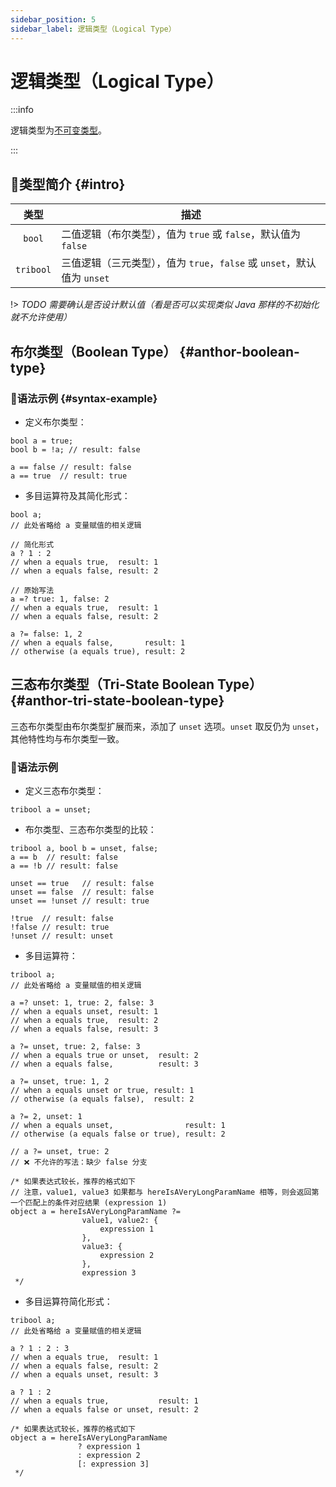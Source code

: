 ```yaml
---
sidebar_position: 5
sidebar_label: 逻辑类型​（Logical Type）
---
```


# 逻辑类型​（Logical Type）

:::info

逻辑类型为[不可变类型](./#immutable-data-type)。

:::

## 🐳类型简介 {#intro}

|   类型    | 描述                                                        |
| :-------: | ----------------------------------------------------------- |
|  `bool`   | 二值逻辑（布尔类型），值为 `true` 或 `false`，默认值为 `false`          |
| `tribool` | ​三值逻辑（三元类型），值为 `true`，`false` 或 `unset`，默认值为 `unset` |

!> *TODO 需要确认是否设计默认值（看是否可以实现类似 Java 那样的不初始化就不允许使用）*

## 布尔类型（Boolean Type） {#anthor-boolean-type}

### 🏅语法示例 {#syntax-example}

- 定义布尔类型：

```collie
bool a = true;
bool b = !a; // result: false

a == false // result: false
a == true  // result: true
```

- 多目运算符及其简化形式：

```collie
bool a;
// 此处省略给 a 变量赋值的相关逻辑

// 简化形式
a ? 1 : 2
// when a equals true,  result: 1
// when a equals false, result: 2

// 原始写法
a =? true: 1, false: 2
// when a equals true,  result: 1
// when a equals false, result: 2

a ?= false: 1, 2
// when a equals false,       result: 1
// otherwise (a equals true), result: 2
```

## 三态布尔类型（Tri-State Boolean Type） {#anthor-tri-state-boolean-type}

三态布尔类型由布尔类型扩展而来，添加了 `unset` 选项。`unset` 取反仍为 `unset`，其他特性均与布尔类型一致。

### 🏅语法示例

- 定义三态布尔类型：

```collie
tribool a = unset;
```

- 布尔类型、三态布尔类型的比较：

```collie
tribool a, bool b = unset, false;
a == b  // result: false
a == !b // result: false

unset == true   // result: false
unset == false  // result: false
unset == !unset // result: true

!true  // result: false
!false // result: true
!unset // result: unset
```

- 多目运算符：

```collie
tribool a;
// 此处省略给 a 变量赋值的相关逻辑

a =? unset: 1, true: 2, false: 3
// when a equals unset, result: 1
// when a equals true,  result: 2
// when a equals false, result: 3

a ?= unset, true: 2, false: 3
// when a equals true or unset,  result: 2
// when a equals false,          result: 3

a ?= unset, true: 1, 2
// when a equals unset or true, result: 1
// otherwise (a equals false),  result: 2

a ?= 2, unset: 1
// when a equals unset,                result: 1
// otherwise (a equals false or true), result: 2

// a ?= unset, true: 2
// ❌ 不允许的写法：缺少 false 分支

/* 如果表达式较长，推荐的格式如下
// 注意，value1, value3 如果都与 hereIsAVeryLongParamName 相等，则会返回第一个匹配上的条件对应结果 (expression 1)
object a = hereIsAVeryLongParamName ?=
                value1, value2: {
                    expression 1
                },
                value3: {
                    expression 2
                },
                expression 3
 */
```

- 多目运算符简化形式：

```collie
tribool a;
// 此处省略给 a 变量赋值的相关逻辑

a ? 1 : 2 : 3
// when a equals true,  result: 1
// when a equals false, result: 2
// when a equals unset, result: 3

a ? 1 : 2
// when a equals true,           result: 1
// when a equals false or unset, result: 2

/* 如果表达式较长，推荐的格式如下
object a = hereIsAVeryLongParamName
               ? expression 1
               : expression 2
               [: expression 3]
 */
```
